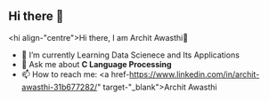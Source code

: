 ## Hi there 👋

<!--
**architawasthi99/architawasthi99** is a ✨ _special_ ✨ repository because its `README.md` (this file) appears on your GitHub profile.

Here are some ideas to get you started:

- 🔭 I’m currently working on ...
- 🌱 I’m currently learning ...
- 👯 I’m looking to collaborate on ...
- 🤔 I’m looking for help with ...
- 💬 Ask me about ...
- 📫 How to reach me: ...
- 😄 Pronouns: ...
- ⚡ Fun fact: ...
-->

<hi align-"centre">Hi there, I am Archit Awasthi👋</h1>

- 🌱 I’m currently Learning  Data Scienece and Its Applications </strong>
- 💬 Ask me about <strong>C Language Processing </strong>
- 📫 How to reach me: <a href-https://www.linkedin.com/in/archit-awasthi-31b677282/" target-"_blank">Archit Awasthi</a>
